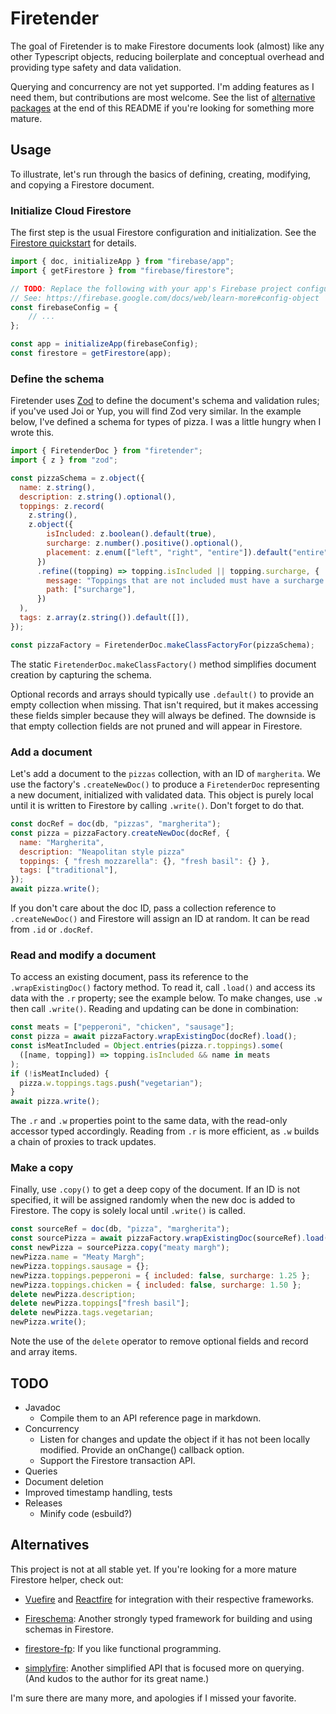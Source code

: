 # Firetender

The goal of Firetender is to make Firestore documents look (almost) like any
other Typescript objects, reducing boilerplate and conceptual overhead and
providing type safety and data validation.

Querying and concurrency are not yet supported.  I'm adding features as I need
them, but contributions are most welcome.  See the list of [alternative
packages](#alternatives) at the end of this README if you're looking for
something more mature.

## Usage

To illustrate, let's run through the basics of defining, creating, modifying,
and copying a Firestore document.

### Initialize Cloud Firestore

The first step is the usual Firestore configuration and initialization.  See
the [Firestore
quickstart](https://firebase.google.com/docs/firestore/quickstart) for details.

```javascript
import { doc, initializeApp } from "firebase/app";
import { getFirestore } from "firebase/firestore";

// TODO: Replace the following with your app's Firebase project configuration.
// See: https://firebase.google.com/docs/web/learn-more#config-object
const firebaseConfig = {
    // ...
};

const app = initializeApp(firebaseConfig);
const firestore = getFirestore(app);
```

### Define the schema

Firetender uses [Zod](https://github.com/colinhacks/zod) to define the
document's schema and validation rules; if you've used Joi or Yup, you will find
Zod very similar.  In the example below, I've defined a schema for types of
pizza.  I was a little hungry when I wrote this.

```javascript
import { FiretenderDoc } from "firetender";
import { z } from "zod";

const pizzaSchema = z.object({
  name: z.string(),
  description: z.string().optional(),
  toppings: z.record(
    z.string(),
    z.object({
        isIncluded: z.boolean().default(true),
        surcharge: z.number().positive().optional(),
        placement: z.enum(["left", "right", "entire"]).default("entire"),
      })
      .refine((topping) => topping.isIncluded || topping.surcharge, {
        message: "Toppings that are not included must have a surcharge.",
        path: ["surcharge"],
      })
  ),
  tags: z.array(z.string()).default([]),
});

const pizzaFactory = FiretenderDoc.makeClassFactoryFor(pizzaSchema);
```

The static `FiretenderDoc.makeClassFactory()` method simplifies document
creation by capturing the schema.

Optional records and arrays should typically use `.default()` to provide an
empty collection when missing.  That isn't required, but it makes accessing
these fields simpler because they will always be defined.  The downside is that
empty collection fields are not pruned and will appear in Firestore.

### Add a document

Let's add a document to the `pizzas` collection, with an ID of `margherita`.  We
use the factory's `.createNewDoc()` to produce a `FiretenderDoc` representing a
new document, initialized with validated data.  This object is purely local
until it is written to Firestore by calling `.write()`.  Don't forget to do
that.

```javascript
const docRef = doc(db, "pizzas", "margherita");
const pizza = pizzaFactory.createNewDoc(docRef, {
  name: "Margherita",
  description: "Neapolitan style pizza"
  toppings: { "fresh mozzarella": {}, "fresh basil": {} },
  tags: ["traditional"],
});
await pizza.write();
```

If you don't care about the doc ID, pass a collection reference to
`.createNewDoc()` and Firestore will assign an ID at random.  It can be read
from `.id` or `.docRef`.

### Read and modify a document

To access an existing document, pass its reference to the `.wrapExistingDoc()`
factory method.  To read it, call `.load()` and access its data with the `.r`
property; see the example below.  To make changes, use `.w` then call
`.write()`.  Reading and updating can be done in combination:

```javascript
const meats = ["pepperoni", "chicken", "sausage"];
const pizza = await pizzaFactory.wrapExistingDoc(docRef).load();
const isMeatIncluded = Object.entries(pizza.r.toppings).some(
  ([name, topping]) => topping.isIncluded && name in meats
);
if (!isMeatIncluded) {
  pizza.w.toppings.tags.push("vegetarian");
}
await pizza.write();
```

The `.r` and `.w` properties point to the same data, with the read-only accessor
typed accordingly.  Reading from `.r` is more efficient, as `.w` builds a chain
of proxies to track updates.

### Make a copy

Finally, use `.copy()` to get a deep copy of the document.  If an ID is not
specified, it will be assigned randomly when the new doc is added to Firestore.
The copy is solely local until `.write()` is called.

```javascript
const sourceRef = doc(db, "pizza", "margherita");
const sourcePizza = await pizzaFactory.wrapExistingDoc(sourceRef).load();
const newPizza = sourcePizza.copy("meaty margh");
newPizza.name = "Meaty Margh";
newPizza.toppings.sausage = {};
newPizza.toppings.pepperoni = { included: false, surcharge: 1.25 };
newPizza.toppings.chicken = { included: false, surcharge: 1.50 };
delete newPizza.description;
delete newPizza.toppings["fresh basil"];
delete newPizza.tags.vegetarian;
newPizza.write();
```

Note the use of the `delete` operator to remove optional fields and record and
array items.

## TODO

* Javadoc
  * Compile them to an API reference page in markdown.
* Concurrency
  * Listen for changes and update the object if it has not been locally
    modified.  Provide an onChange() callback option.
  * Support the Firestore transaction API.
* Queries
* Document deletion
* Improved timestamp handling, tests
* Releases
  * Minify code (esbuild?)

## Alternatives

This project is not at all stable yet.  If you're looking for a more mature
Firestore helper, check out:

* [Vuefire](https://github.com/vuejs/vuefire) and
  [Reactfire](https://github.com/FirebaseExtended/reactfire) for integration
  with their respective frameworks.

* [Fireschema](https://github.com/yarnaimo/fireschema): Another strongly typed
  framework for building and using schemas in Firestore.
  
* [firestore-fp](https://github.com/mobily/firestore-fp): If you like functional
  programming.

* [simplyfire](https://github.com/coturiv/simplyfire): Another
  simplified API that is focused more on querying.  (And kudos to the author for
  its great name.)

I'm sure there are many more, and apologies if I missed your favorite.

